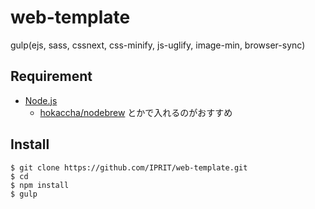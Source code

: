 web-template
====
gulp(ejs, sass, cssnext, css-minify, js-uglify, image-min, browser-sync)


## Requirement
+ [Node.js](https://nodejs.org/en/)
    - [hokaccha/nodebrew](https://github.com/hokaccha/nodebrew) とかで入れるのがおすすめ

## Install

```
$ git clone https://github.com/IPRIT/web-template.git
$ cd
$ npm install
$ gulp
```
